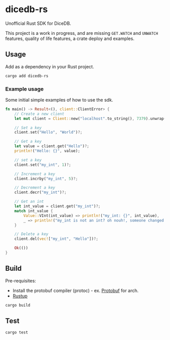 # dicedb-rs

Unofficial Rust SDK for DiceDB.

This project is a work in progress, and are missing ```GET.WATCH``` and ```UNWATCH``` features, quality of life features, a crate deploy and examples.

## Usage

Add as a dependency in your Rust project.

```sh
cargo add dicedb-rs
```

### Example usage

Some initial simple examples of how to use the sdk.

```rust
fn main() -> Result<(), client::ClientError> {
    // Create a new client
    let mut client = Client::new("localhost".to_string(), 7379).unwrap();

    // Set a key
    client.set("Hello", "World")?;

    // Get a key
    let value = client.get("Hello")?;
    println!("Hello: {}", value);

    // set a key
    client.set("my_int", 1)?;

    // Increment a key
    client.incrby("my_int", 5)?;

    // Decrement a key
    client.decr("my_int")?;

    // Get an int
    let int_value = client.get("my_int")?;
    match int_value {
        Value::VInt(int_value) => println!("my_int: {}", int_value),
        _ => println!("my_int is not an int? oh nouh!, someone changed my int!"),
    }

    // Delete a key
    client.del(vec!["my_int", "Hello"])?;

    Ok(())
}
```

## Build

Pre-requisites:

- Install the protobuf compiler (protoc) - ex. [Protobuf](https://archlinux.org/packages/extra/x86_64/protobuf/) for arch.
- [Rustup](https://www.rust-lang.org/tools/install)

```bash
cargo build
```

## Test

```bash
cargo test
```
